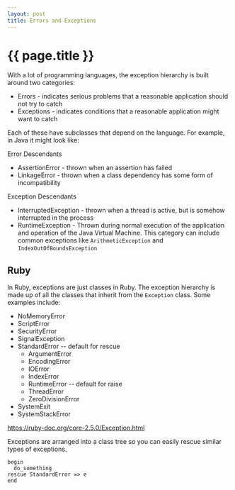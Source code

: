```yaml
---
layout: post
title: Errors and Exceptions
---
```



# {{ page.title }}

With a lot of programming languages, the exception hierarchy is built around two categories:

* Errors - indicates serious problems that a reasonable application should not try to catch
* Exceptions - indicates conditions that a reasonable application might want to catch

Each of these have subclasses that depend on the language. For example, in Java it might look like:

Error Descendants

* AssertionError - thrown when an assertion has failed
* LinkageError - thrown when a class dependency has some form of incompatibility

Exception Descendants

* InterruptedException - thrown when a thread is active, but is somehow interrupted in the process
* RuntimeException - Thrown during normal execution of the application and operation of the Java Virtual Machine.
                     This category can include common exceptions like `ArithmeticException` and `IndexOutOfBoundsException`


## Ruby

In Ruby, exceptions are just classes in Ruby. The exception hierarchy is made up of all the classes that
inherit from the `Exception` class. Some examples include:

* NoMemoryError
* ScriptError
* SecurityError
* SignalException
* StandardError -- default for rescue
  * ArgumentError
  * EncodingError
  * IOError
  * IndexError
  * RuntimeError -- default for raise
  * ThreadError
  * ZeroDivisionError
* SystemExit
* SystemStackError

https://ruby-doc.org/core-2.5.0/Exception.html

Exceptions are arranged into a class tree so you can easily rescue similar types of exceptions.


    begin
      do_something
    rescue StandardError => e
    end
